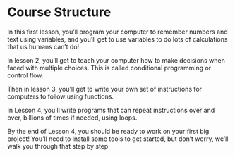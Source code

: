 # Course Structure
In this first lesson, you’ll program your computer to remember numbers and text using variables, and 
you’ll get to use variables to do lots of calculations that us humans can’t do!

In lesson 2, you’ll get to teach your computer how to make decisions when faced with multiple choices. 
This is called conditional programming or control flow.

Then in lesson 3, you’ll get to write your own set of instructions for computers to follow using functions.

In Lesson 4, you’ll write programs that can repeat instructions over and over, billions of times if needed, using loops.

By the end of Lesson 4, you should be ready to work on your first big project! You’ll need to install some tools to get started, 
but don’t worry, we’ll walk you through that step by step
